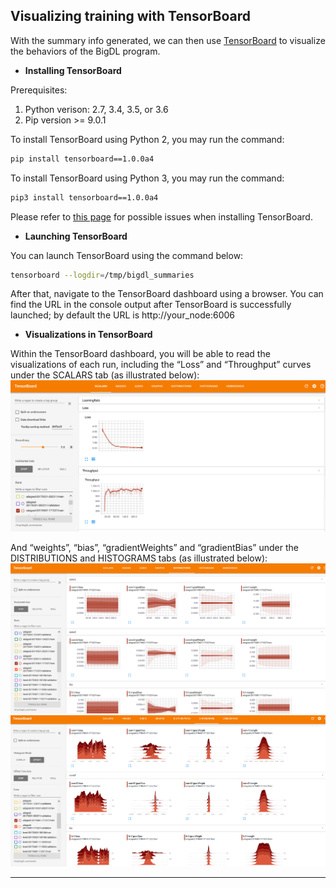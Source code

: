## **Visualizing training with TensorBoard**
With the summary info generated, we can then use [TensorBoard](https://pypi.python.org/pypi/tensorboard) to visualize the behaviors of the BigDL program.

* **Installing TensorBoard**

Prerequisites:

1. Python verison: 2.7, 3.4, 3.5, or 3.6
2. Pip version >= 9.0.1

To install TensorBoard using Python 2, you may run the command:
```bash
pip install tensorboard==1.0.0a4
```

To install TensorBoard using Python 3, you may run the command:
```bash
pip3 install tensorboard==1.0.0a4
```

Please refer to [this page](https://github.com/intel-analytics/BigDL/tree/master/spark/dl/src/main/scala/com/intel/analytics/bigdl/visualization#known-issues) for possible issues when installing TensorBoard.

* **Launching TensorBoard**

You can launch TensorBoard using the command below:
```bash
tensorboard --logdir=/tmp/bigdl_summaries
```
After that, navigate to the TensorBoard dashboard using a browser. You can find the URL in the console output after TensorBoard is successfully launched; by default the URL is http://your_node:6006

* **Visualizations in TensorBoard**

Within the TensorBoard dashboard, you will be able to read the visualizations of each run, including the “Loss” and “Throughput” curves under the SCALARS tab (as illustrated below):
![](../Image/tensorboard-scalar.png)

And “weights”, “bias”, “gradientWeights” and “gradientBias” under the DISTRIBUTIONS and HISTOGRAMS tabs (as illustrated below):
![](../Image/tensorboard-histo1.png)
![](../Image/tensorboard-histo2.png)

---